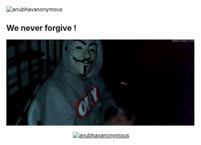 
<img src="https://komarev.com/ghpvc/?username=anubhavanonymous&label=Profile%20views&color=0e75b6&style=flat-square" alt="anubhavanonymous" /> </p>
## We never forgive !

![](OVO.gif)



<p align="center">
<a href="https://github.com/anubhavanonymous"><img title="anubhavanonymous" src="https://github-readme-stats.vercel.app/api/top-langs/?username=anubhavanonymous&layout=compact"></a>
</p>

